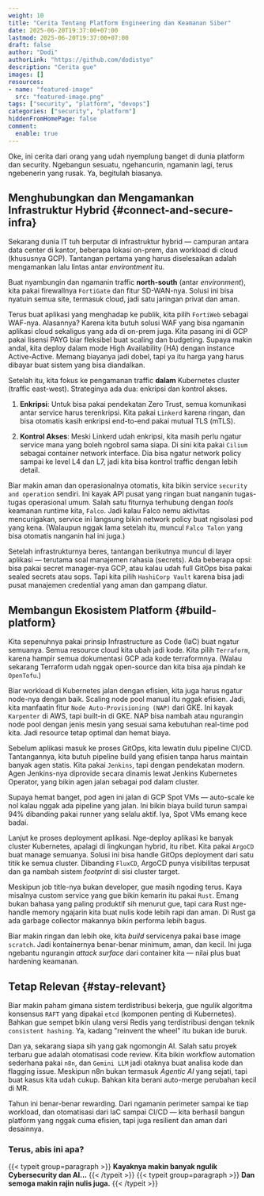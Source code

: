 ```yaml
---
weight: 10
title: "Cerita Tentang Platform Engineering dan Keamanan Siber"
date: 2025-06-20T19:37:00+07:00
lastmod: 2025-06-20T19:37:00+07:00
draft: false
author: "Dodi"
authorLink: "https://github.com/dodistyo"
description: "Cerita gue"
images: []
resources:
- name: "featured-image"
  src: "featured-image.png"
tags: ["security", "platform", "devops"]
categories: ["security", "platform"]
hiddenFromHomePage: false
comment:
  enable: true
---
```


Oke, ini cerita dari orang yang udah nyemplung banget di dunia platform dan security. Ngebangun sesuatu, ngehancurin, ngamanin lagi, terus ngebenerin yang rusak. Ya, begitulah biasanya.  
<!--more-->

## Menghubungkan dan Mengamankan Infrastruktur Hybrid {#connect-and-secure-infra}

Sekarang dunia IT tuh berputar di infrastruktur hybrid — campuran antara data center di kantor, beberapa lokasi on-prem, dan workload di cloud (khususnya GCP). Tantangan pertama yang harus diselesaikan adalah mengamankan lalu lintas antar *environtment* itu.  

Buat nyambungin dan ngamanin traffic **north-south** (antar *environment*), kita pakai firewallnya `FortiGate` dan fitur SD-WAN-nya. Solusi ini bisa nyatuin semua site, termasuk cloud, jadi satu jaringan privat dan aman.  

Terus buat aplikasi yang menghadap ke publik, kita pilih `FortiWeb` sebagai WAF-nya. Alasannya? Karena kita butuh solusi WAF yang bisa ngamanin aplikasi cloud sekaligus yang ada di on-prem juga. Kita pasang ini di GCP pakai lisensi PAYG biar fleksibel buat scaling dan budgeting. Supaya makin andal, kita deploy dalam mode High Availability (HA) dengan instance Active-Active. Memang biayanya jadi dobel, tapi ya itu harga yang harus dibayar buat sistem yang bisa diandalkan.  

Setelah itu, kita fokus ke pengamanan traffic **dalam** Kubernetes cluster (traffic east-west). Strateginya ada dua: enkripsi dan kontrol akses.

1. **Enkripsi**: Untuk bisa pakai pendekatan Zero Trust, semua komunikasi antar service harus terenkripsi. Kita pakai `Linkerd` karena ringan, dan bisa otomatis kasih enkripsi end-to-end pakai mutual TLS (mTLS).  

2. **Kontrol Akses**: Meski Linkerd udah enkripsi, kita masih perlu ngatur service mana yang boleh ngobrol sama siapa. Di sini kita pakai `Cilium` sebagai container network interface. Dia bisa ngatur network policy sampai ke level L4 dan L7, jadi kita bisa kontrol traffic dengan lebih detail.  

Biar makin aman dan operasionalnya otomatis, kita bikin service `security and operation` sendiri. Ini kayak API pusat yang ringan buat nanganin tugas-tugas operasional umum. Salah satu fiturnya terhubung dengan *tools* keamanan runtime kita, `Falco`. Jadi kalau Falco nemu aktivitas mencurigakan, service ini langsung bikin network policy buat ngisolasi pod yang kena. (Walaupun nggak lama setelah itu, muncul `Falco Talon` yang bisa otomatis nanganin hal ini juga.)  

Setelah infrastrukturnya beres, tantangan berikutnya muncul di layer aplikasi — terutama soal manajemen rahasia (secrets). Ada beberapa opsi: bisa pakai secret manager-nya GCP, atau kalau udah full GitOps bisa pakai sealed secrets atau sops. Tapi kita pilih `HashiCorp Vault` karena bisa jadi pusat manajemen credential yang aman dan gampang diatur.

## Membangun Ekosistem Platform {#build-platform}

Kita sepenuhnya pakai prinsip Infrastructure as Code (IaC) buat ngatur semuanya. Semua resource cloud kita ubah jadi kode. Kita pilih `Terraform`, karena hampir semua dokumentasi GCP ada kode terraformnya. (Walau sekarang Terraform udah nggak open-source dan kita bisa aja pindah ke `OpenTofu`.)

Biar workload di Kubernetes jalan dengan efisien, kita juga harus ngatur node-nya dengan baik. Scaling node pool manual itu nggak efisien. Jadi, kita manfaatin fitur `Node Auto-Provisioning (NAP)` dari GKE. Ini kayak `Karpenter` di AWS, tapi built-in di GKE. NAP bisa nambah atau ngurangin node pool dengan jenis mesin yang sesuai sama kebutuhan real-time pod kita. Jadi resource tetap optimal dan hemat biaya.

Sebelum aplikasi masuk ke proses GitOps, kita lewatin dulu pipeline CI/CD. Tantangannya, kita butuh pipeline build yang efisien tanpa harus maintain banyak agen statis. Kita pakai `Jenkins`, tapi dengan pendekatan modern. Agen Jenkins-nya diprovide secara dinamis lewat Jenkins Kubernetes Operator, yang bikin agen jalan sebagai pod dalam cluster.  

Supaya hemat banget, pod agen ini jalan di GCP Spot VMs — auto-scale ke nol kalau nggak ada pipeline yang jalan. Ini bikin biaya build turun sampai 94% dibanding pakai runner yang selalu aktif. Iya, Spot VMs emang kece badai.  

Lanjut ke proses deployment aplikasi. Nge-deploy aplikasi ke banyak cluster Kubernetes, apalagi di lingkungan hybrid, itu ribet. Kita pakai `ArgoCD` buat manage semuanya. Solusi ini bisa handle GitOps deployment dari satu titik ke semua cluster. Dibanding `FluxCD`, ArgoCD punya visibilitas terpusat dan ga nambah sistem *footprint* di sisi cluster target.

Meskipun job title-nya bukan developer, gue masih ngoding terus. Kaya misalnya custom service yang gue bikin kemarin itu pakai `Rust`. Emang bukan bahasa yang paling produktif sih menurut gue, tapi cara Rust nge-handle memory ngajarin kita buat nulis kode lebih rapi dan aman. Di Rust ga ada garbage collector makannya bikin performa lebih bagus.

Biar makin ringan dan lebih oke, kita *build* servicenya pakai base image `scratch`. Jadi kontainernya benar-benar minimum, aman, dan kecil. Ini juga ngebantu ngurangin *attack surface* dari container kita — nilai plus buat hardening keamanan.

## Tetap Relevan {#stay-relevant}

Biar makin paham gimana sistem terdistribusi bekerja, gue ngulik algoritma konsensus `RAFT` yang dipakai `etcd` (komponen penting di Kubernetes). Bahkan gue sempet bikin ulang versi Redis yang terdistribusi dengan teknik `consistent hashing`. Ya, kadang "reinvent the wheel" itu bukan ide buruk.

Dan ya, sekarang siapa sih yang gak ngomongin AI. Salah satu proyek terbaru gue adalah otomatisasi code review. Kita bikin workflow automation sederhana pakai `n8n`, dan `Gemini LLM` jadi otaknya buat analisa kode dan flagging issue. Meskipun n8n bukan termasuk *Agentic AI* yang sejati, tapi buat kasus kita udah cukup. Bahkan kita berani auto-merge perubahan kecil di MR.

Tahun ini benar-benar rewarding. Dari ngamanin perimeter sampai ke tiap workload, dan otomatisasi dari IaC sampai CI/CD — kita berhasil bangun platform yang nggak cuma efisien, tapi juga resilient dan aman dari desainnya.

### Terus, abis ini apa?
{{< typeit group=paragraph >}}
**Kayaknya makin banyak ngulik Cybersecurity dan AI...**
{{< /typeit >}}
{{< typeit group=paragraph >}}
**Dan semoga makin rajin nulis juga.**
{{< /typeit >}}